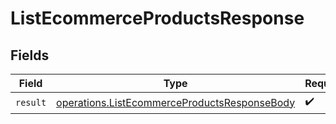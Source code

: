 # ListEcommerceProductsResponse


## Fields

| Field                                                                                                        | Type                                                                                                         | Required                                                                                                     | Description                                                                                                  |
| ------------------------------------------------------------------------------------------------------------ | ------------------------------------------------------------------------------------------------------------ | ------------------------------------------------------------------------------------------------------------ | ------------------------------------------------------------------------------------------------------------ |
| `result`                                                                                                     | [operations.ListEcommerceProductsResponseBody](../../models/operations/listecommerceproductsresponsebody.md) | :heavy_check_mark:                                                                                           | N/A                                                                                                          |